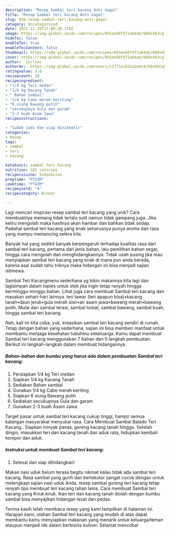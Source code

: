 ```yaml
---
description: "Resep Sambal teri kacang Anti Gagal"
title: "Resep Sambal teri kacang Anti Gagal"
slug: 926-resep-sambal-teri-kacang-anti-gagal
category: Uncategorized
date: 2021-11-20T17:09:30.178Z
image: https://img-global.cpcdn.com/recipes/091ee56fd71a64ab/680x482cq70/sambal-teri-kacang-foto-resep-utama.jpg
hideToc: false
enableToc: true
enableTocContent: false
thumbnail: https://img-global.cpcdn.com/recipes/091ee56fd71a64ab/680x482cq70/sambal-teri-kacang-foto-resep-utama.jpg
cover: https://img-global.cpcdn.com/recipes/091ee56fd71a64ab/680x482cq70/sambal-teri-kacang-foto-resep-utama.jpg
author:  Cellsac
authorAv:  https://img-global.cpcdn.com/users/c2771e1631a2e8c8/60x60cq50/avatar.jpg
ratingvalue: 3.8
reviewcount: 18
recipeingredient:
- "1/4 kg Teri medan"
- "1/4 kg Kacang Tanah"
- " Bahan sambal"
- "1/4 kg Cabe merah keriting"
- "6 siung Bawang putih"
- "secukupnya Gula dan garam"
- "2-3 buah Asam Jawa"
recipeinstructions:

- "Sudah jadi dan siap dinikmati!"
categories:
- Resep
tags:
- sambal
- teri
- kacang

katakunci: sambal teri kacang 
nutrition: 182 calories
recipecuisine: Indonesian
preptime: "PT23M"
cooktime: "PT42M"
recipeyield: "4"
recipecategory: Dinner

---
```



Lagi mencari inspirasi resep sambal teri kacang yang unik? Cara membuatnya memang tidak terlalu sulit namun tidak gampang juga. Jika keliru mengolah maka hasilnya akan hambar dan bahkan tidak sedap. Padahal sambal teri kacang yang enak seharusnya punya aroma dan rasa yang mampu memancing selera kita.


Banyak hal yang sedikit banyak berpengaruh terhadap kualitas rasa dari sambal teri kacang, pertama dari jenis bahan, lalu pemilihan bahan segar, hingga cara mengolah dan menghidangkannya. Tidak usah pusing jika mau menyiapkan sambal teri kacang yang enak di mana pun anda berada, karena asal sudah tahu triknya maka hidangan ini bisa menjadi sajian istimewa.

Sambal Teri Kacangmenu sederhana yg bikin makannya kita lagi dan lagisimpan dalam toples untuk stok jika ingin tetap renyah hingga berminggu-minggu.bahan. Lihat juga cara membuat Sambal teri kacang dan masakan sehari-hari lainnya. teri tawar (teri apapun bisa)•kacang tanah•daun jeruk•gula merah sisir•air asam jawa•bawang merah•bawang putih. Mulai dari sambal terasi, sambal tomat, sambal bawang, sambal buah, hingga sambal teri kacang.


Nah, kali ini kita coba, yuk, kreasikan sambal teri kacang sendiri di rumah. Tetap dengan bahan yang sederhana, sajian ini bisa memberi manfaat untuk membantu menjaga kesehatan tubuhmu sekeluarga. Kamu dapat membuat Sambal teri kacang menggunakan 7 bahan dan 0 langkah pembuatan. Berikut ini langkah-langkah dalam membuat hidangannya.

<!--inarticleads1-->

##### Bahan-bahan dan bumbu yang harus ada dalam pembuatan Sambal teri kacang:

1. Persiapkan 1/4 kg Teri medan
1. Siapkan 1/4 kg Kacang Tanah
1. Sediakan  Bahan sambal
1. Gunakan 1/4 kg Cabe merah keriting
1. Siapkan 6 siung Bawang putih
1. Sediakan secukupnya Gula dan garam
1. Gunakan 2-3 buah Asam Jawa


Target pasar untuk sambal teri kacang cukup tinggi, hampir semua kalangan masyarakat menyukai rasa. Cara Membuat Sambal Balado Teri Kacang.. Siapkan minyak panas, goreng kacang tanah hingga. Setelah dingin, masukkan teri dan kacang tanah dan aduk rata, hidupkan kembali kompor dan aduk. 

<!--inarticleads2-->

##### Instruksi untuk membuat Sambal teri kacang:


1. Selesai dan siap dihidangkan!

Makan nasi uduk belum terasa begitu nikmat kalau tidak ada sambal teri kacang. Rasa sambal yang gurih dan bertekstur sangat cocok dengan untuk melengkapi sajian nasi uduk Anda. resep sambal goreng teri kacang tetap renyah tips membuat teri kacang tahan lama. Cara membuat Sambal teri kacang yang Kriuk.kriuk. Ikan teri dan kacang tanah diolah dengan bumbu sambal bisa menyajikan hidangan lezat dan pedas. 

Terima kasih telah membaca resep yang kami tampilkan di halaman ini. Harapan kami, olahan Sambal teri kacang yang mudah di atas dapat membantu kamu menyiapkan makanan yang menarik untuk keluarga/teman ataupun menjadi ide dalam berbisnis kuliner. Selamat mencoba!
